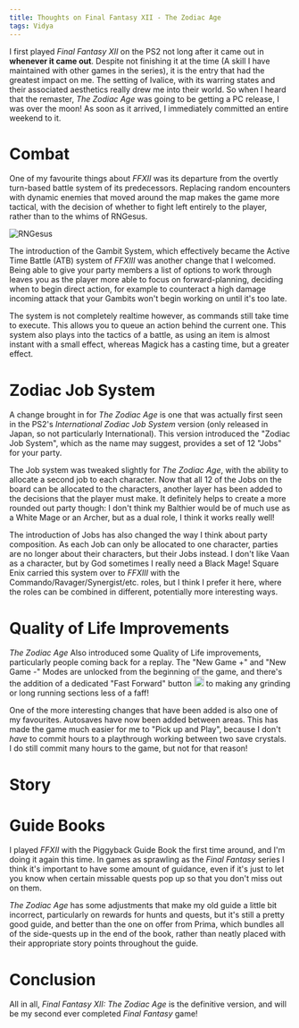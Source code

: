```yaml
---
title: Thoughts on Final Fantasy XII - The Zodiac Age
tags: Vidya
---
```

I first played _Final Fantasy XII_ on the PS2 not long after it came out in **whenever it came out**. Despite not finishing it at the time (A skill I have maintained with other games in the series), it is the entry that had the greatest impact on me. The setting of Ivalice, with its warring states and their associated aesthetics really drew me into their world. So when I heard that the remaster, _The Zodiac Age_ was going to be getting a PC release, I was over the moon! As soon as it arrived, I immediately committed an entire weekend to it.

# Combat

One of my favourite things about _FFXII_ was its departure from the overtly turn-based battle system of its predecessors. Replacing random encounters with dynamic enemies that moved around the map makes the game more tactical, with the decision of whether to fight left entirely to the player, rather than to the whims of RNGesus.

![RNGesus](https://imgur.com/BshKlPlm.jpg)

The introduction of the Gambit System, which effectively became the Active Time Battle (ATB) system of _FFXIII_ was another change that I welcomed. Being able to give your party members a list of options to work through leaves you as the player more able to focus on forward-planning, deciding when to begin direct action, for example to counteract a high damage incoming attack that your Gambits won't begin working on until it's too late.

The system is not completely realtime however, as commands still take time to execute. This allows you to queue an action behind the current one. This system also plays into the tactics of a battle, as using an item is almost instant with a small effect, whereas Magick has a casting time, but a greater effect.

# Zodiac Job System

A change brought in for _The Zodiac Age_ is one that was actually first seen in the PS2's _International Zodiac Job System_ version (only released in Japan, so not particularly International). This version introduced the "Zodiac Job System", which as the name may suggest, provides a set of 12 "Jobs" for your party.

The Job system was tweaked slightly for _The Zodiac Age_, with the ability to allocate a second job to each character. Now that all 12 of the Jobs on the board can be allocated to the characters, another layer has been added to the decisions that the player must make. It definitely helps to create a more rounded out party though: I don't think my Balthier would be of much use as a White Mage or an Archer, but as a dual role, I think it works really well!

The introduction of Jobs has also changed the way I think about party composition. As each Job can only be allocated to one character, parties are no longer about their characters, but their Jobs instead. I don't like Vaan as a character, but by God sometimes I really need a Black Mage! Square Enix carried this system over to _FFXIII_ with the Commando/Ravager/Synergist/etc. roles, but I think I prefer it here, where the roles can be combined in different, potentially more interesting ways.

# Quality of Life Improvements

_The Zodiac Age_ Also introduced some Quality of Life improvements, particularly people coming back for a replay. The "New Game +" and "New Game -" Modes are unlocked from the beginning of the game, and there's the addition of a dedicated "Fast Forward" button <img style="display: inline; height:18px;" src="../Thoughts-on-Final-Fantasy-XII-The-Zodiac-Age/Steam_RB.png"> to making any grinding or long running sections less of a faff!

One of the more interesting changes that have been added is also one of my favourites. Autosaves have now been added between areas. This has made the game much easier for me to "Pick up and Play", because I don't _have_ to commit hours to a playthrough working between two save crystals. I do still commit many hours to the game, but not for that reason!

# Story

# Guide Books

I played _FFXII_ with the Piggyback Guide Book the first time around, and I'm doing it again this time. In games as sprawling as the _Final Fantasy_ series I think it's important to have some amount of guidance, even if it's just to let you know when certain missable quests pop up so that you don't miss out on them.

_The Zodiac Age_ has some adjustments that make my old guide a little bit incorrect, particularly on rewards for hunts and quests, but it's still a pretty good guide, and better than the one on offer from Prima, which bundles all of the side-quests up in the end of the book, rather than neatly placed with their appropriate story points throughout the guide.

# Conclusion

All in all, _Final Fantasy XII: The Zodiac Age_ is the definitive version, and will be my second ever completed _Final Fantasy_ game!